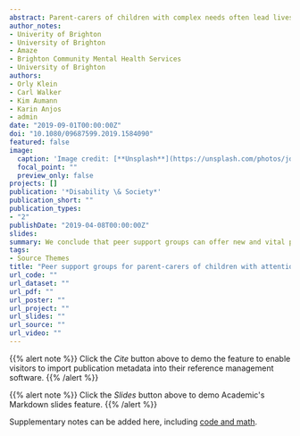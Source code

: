 ```yaml
---
abstract: Parent-carers of children with complex needs often lead lives impacted by challenging constellations of disadvantage and can become enmeshed in complex and contradictory tapestries of care structures and relations. Against a backdrop of financial austerity and under-resourced or exclusionary service practices, peer support groups may become increasingly important and confer valuable benefits not available elsewhere. This article focuses on one such group developed for parent-carers of children diagnosed with attention deficit hyperactivity disorder, and reports on semi-structured interviews with 13 parent-carers. Drawing upon Pols’ empirical ethics of care, we nuance and detail the care that emerged in these settings, highlighting the material and relational practices that developed. We conclude that peer support groups can offer new and vital possibilities, re-situating participants from individualised positions of burden, isolation and social exclusion to confident, positive, active connectedness, by means of an affective and effective relational process we call ‘solidarity-as-care’.
author_notes:
- Univerity of Brighton
- University of Brighton
- Amaze
- Brighton Community Mental Health Services
- University of Brighton
authors:
- Orly Klein
- Carl Walker
- Kim Aumann
- Karin Anjos
- admin
date: "2019-09-01T00:00:00Z"
doi: "10.1080/09687599.2019.1584090"
featured: false
image:
  caption: 'Image credit: [**Unsplash**](https://unsplash.com/photos/jdD8gXaTZsc)'
  focal_point: ""
  preview_only: false
projects: []
publication: '*Disability \& Society*'
publication_short: ""
publication_types:
- "2"
publishDate: "2019-04-08T00:00:00Z"
slides: 
summary: We conclude that peer support groups can offer new and vital possibilities, re-situating participants from individualised positions of burden, isolation and social exclusion to confident, positive, active connectedness, by means of an affective and effective relational process we call ‘solidarity-as-care’.
tags:
- Source Themes
title: "Peer support groups for parent-carers of children with attention deficit hyperactivity disorder: the importance of solidarity as care"
url_code: ""
url_dataset: ""
url_pdf: ""
url_poster: ""
url_project: ""
url_slides: ""
url_source: ""
url_video: ""
---
```


{{% alert note %}}
Click the *Cite* button above to demo the feature to enable visitors to import publication metadata into their reference management software.
{{% /alert %}}

{{% alert note %}}
Click the *Slides* button above to demo Academic's Markdown slides feature.
{{% /alert %}}

Supplementary notes can be added here, including [code and math](https://sourcethemes.com/academic/docs/writing-markdown-latex/).

